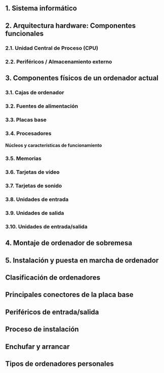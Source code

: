 
## 1. Sistema informático


## 2. Arquitectura hardware: Componentes funcionales


### 2.1. Unidad Central de Proceso (CPU)


### 2.2. Periféricos / Almacenamiento externo


## 3. Componentes físicos de un ordenador actual


### 3.1. Cajas de ordenador

### 3.2. Fuentes de alimentación

### 3.3. Placas base

### 3.4. Procesadores

#### Núcleos y características de funcionamiento


### 3.5. Memorias


### 3.6. Tarjetas de vídeo


### 3.7. Tarjetas de sonido


### 3.8. Unidades de entrada



### 3.9. Unidades de salida

### 3.10. Unidades de entrada/salida


## 4. Montaje de ordenador de sobremesa


## 5. Instalación y puesta en marcha de ordenador


## Clasificación de ordenadores 


## Principales conectores de la placa base


## Periféricos de entrada/salida


## Proceso de instalación


## Enchufar y arrancar


## Tipos de ordenadores personales

